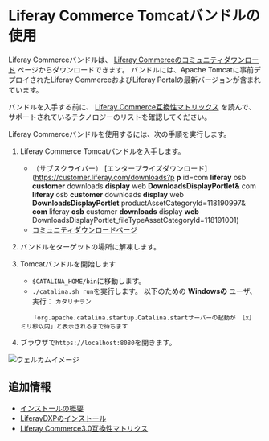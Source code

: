 # Liferay Commerce Tomcatバンドルの使用

Liferay Commerceバンドルは、 [Liferay Commerceのコミュニティダウンロード](https://commerce.liferay.dev/download) ページからダウンロードできます。 バンドルには、Apache Tomcatに事前デプロイされたLiferay CommerceおよびLiferay Portalの最新バージョンが含まれています。

バンドルを入手する前に、 [Liferay Commerce互換性マトリックス](https://help.liferay.com/hc/en-us/articles/360049238151) を読んで、サポートされているテクノロジーのリストを確認してください。

Liferay Commerceバンドルを使用するには、次の手順を実行します。

1. Liferay Commerce Tomcatバンドルを入手します。

    * （サブスクライバー） [エンタープライズダウンロード](https://customer.liferay.com/downloads?p **p** id=com **liferay** osb **customer** downloads **display** web **DownloadsDisplayPortlet&** com **liferay** osb **customer** downloads **display** web **DownloadsDisplayPortlet** productAssetCategoryId=118190997& **com** liferay **osb** customer **downloads** display **web** DownloadsDisplayPortlet_fileTypeAssetCategoryId=118191001)
    * [コミュニティダウンロードページ](https://www.liferay.com/downloads-community)

1. バンドルをターゲットの場所に解凍します。

1. Tomcatバンドルを開始します
    * `$CATALINA_HOME/bin`に移動します。
    * `./catalina.sh run`を実行します。 以下のための **Windowsの** ユーザ、実行： `カタリナラン`

    ```tip::
       「org.apache.catalina.startup.Catalina.startサーバーの起動が ［x］ ミリ秒以内」と表示されるまで待ちます
    ```

1. ブラウザで`https://localhost:8080`を開きます。

![ウェルカムイメージ](./using-the-liferay-commerce-tomcat-bundle/images/01.png)

## 追加情報

* [インストールの概要](../installation-overview.md)
* [LiferayDXPのインストール](https://learn.liferay.com/dxp/latest/ja/installation-and-upgrades/installing-liferay/installing-a-liferay-tomcat-bundle.html)
* [Liferay Commerce3.0互換性マトリクス](https://help.liferay.com/hc/en-us/articles/360049238151)
